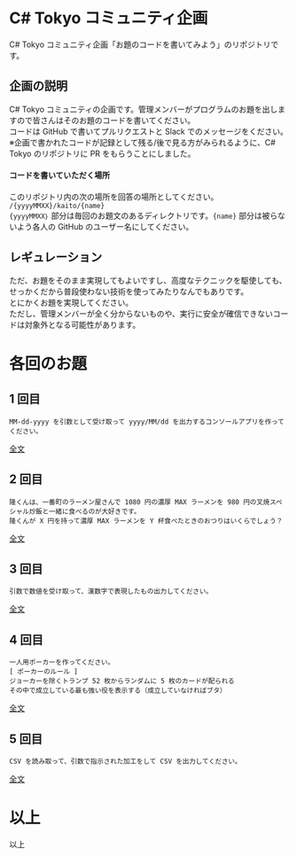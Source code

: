 # C# Tokyo コミュニティ企画
C# Tokyo コミュニティ企画「お題のコードを書いてみよう」のリポジトリです。

## 企画の説明

C# Tokyo コミュニティの企画です。管理メンバーがプログラムのお題を出しますので皆さんはそのお題のコードを書いてください。  
コードは GitHub で書いてプルリクエストと Slack でのメッセージをください。  
※企画で書かれたコードが記録として残る/後で見る方がみられるように、C# Tokyo のリポジトリに PR をもらうことにしました。  

#### コードを書いていただく場所
このリポジトリ内の次の場所を回答の場所としてください。  
```/{yyyyMMXX}/kaito/{name}```  
```{yyyyMMXX｝``` 部分は毎回のお題文のあるディレクトリです。```{name}``` 部分は被らないよう各人の GitHub のユーザー名にしてください。  

## レギュレーション
ただ、お題をそのまま実現してもよいですし、高度なテクニックを駆使しても、せっかくだから普段使わない技術を使ってみたりなんでもありです。  
とにかくお題を実現してください。  
ただし、管理メンバーが全く分からないものや、実行に安全が確信できないコードは対象外となる可能性があります。  

# 各回のお題

## 1 回目

```
MM-dd-yyyy を引数として受け取って yyyy/MM/dd を出力するコンソールアプリを作ってください。
```
[全文](./20240101/20240101Odai.md)

## 2 回目

```
隆くんは、一番町のラーメン屋さんで 1080 円の濃厚 MAX ラーメンを 980 円の叉焼スペシャル炒飯と一緒に食べるのが大好きです。
隆くんが X 円を持って濃厚 MAX ラーメンを Y 杯食べたときのおつりはいくらでしょう？
```
[全文](./20240102/20240102Odai.md)

## 3 回目
```
引数で数値を受け取って、漢数字で表現したもの出力してください。
```
[全文](./20240201/20240201Odai.md)

## 4 回目
```
一人用ポーカーを作ってください。
[ ポーカーのルール ]
ジョーカーを除くトランプ 52 枚からランダムに 5 枚のカードが配られる
その中で成立している最も強い役を表示する（成立していなければブタ）
```
[全文](./20240301/README.md)

## 5 回目
```
CSV を読み取って、引数で指示された加工をして CSV を出力してください。
```
[全文](./20240401/README.md)

# 以上
以上
